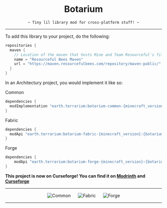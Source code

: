 <div align="center">

# Botarium
<code>~ Tiny lil library mod for cross-platform stuff! ~</code>

</div>

---

To add this library to your project, do the following:

```groovy
repositories {
  maven {
    // Location of the maven that hosts Mine and Team Resourceful's files.
    name = "Resourceful Bees Maven"
    url = "https://maven.resourcefulbees.com/repository/maven-public/"
  }
}
```

In an Architectury project, you would implement it like so:

Common
```groovy
dependencies {
  modImplementation "earth.terrarium:botarium-common-{minecraft_version}:{botarium_version}"
}
```

Fabric
```groovy
dependencies {
  modApi "earth.terrarium:botarium-fabric-{minecraft_version}:{botarium_version}"
}
```

Forge
```groovy
dependencies {
    modApi "earth.terrarium:botarium-forge-{minecraft_version}:{botarium_version}"
}
```

<b>This project is now on Curseforge! You can find it on [Modrinth](https://modrinth.com/mod/botarium) and [Curseforge](https://www.curseforge.com/minecraft/mc-mods/botarium)</b>

---

<div align="center">

![Common](https://img.shields.io/maven-metadata/v?label=Common%20Version&metadataUrl=https%3A%2F%2Fmaven.resourcefulbees.com%2Frepository%2Fmaven-public%2Fearth%2Fterrarium%2Fbotarium-common-1.19.3%2Fmaven-metadata.xml)
&nbsp;&nbsp;&nbsp;&nbsp;
![Fabric](https://img.shields.io/maven-metadata/v?label=Fabric%20Version&metadataUrl=https%3A%2F%2Fmaven.resourcefulbees.com%2Frepository%2Fmaven-public%2Fearth%2Fterrarium%2Fbotarium-fabric-1.19.3%2Fmaven-metadata.xml)
&nbsp;&nbsp;&nbsp;&nbsp;
![Forge](https://img.shields.io/maven-metadata/v?label=Forge%20Version&metadataUrl=https%3A%2F%2Fmaven.resourcefulbees.com%2Frepository%2Fmaven-public%2Fearth%2Fterrarium%2Fbotarium-forge-1.19.3%2Fmaven-metadata.xml)

</div>

---

